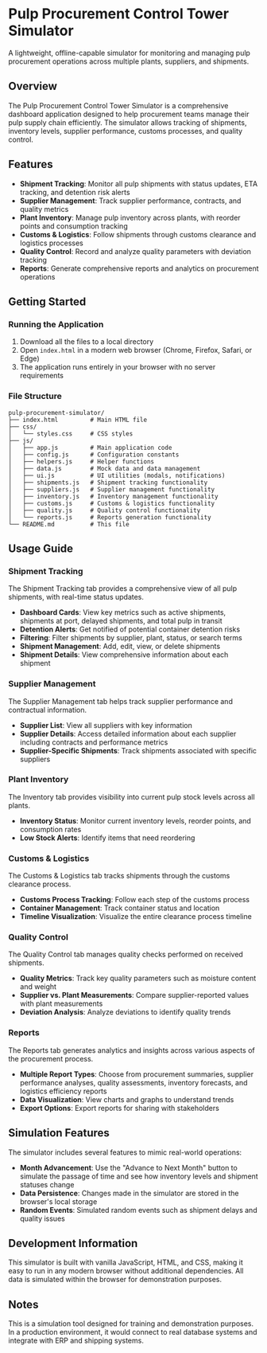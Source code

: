 # Pulp Procurement Control Tower Simulator

A lightweight, offline-capable simulator for monitoring and managing pulp procurement operations across multiple plants, suppliers, and shipments.

## Overview

The Pulp Procurement Control Tower Simulator is a comprehensive dashboard application designed to help procurement teams manage their pulp supply chain efficiently. The simulator allows tracking of shipments, inventory levels, supplier performance, customs processes, and quality control.

## Features

- **Shipment Tracking**: Monitor all pulp shipments with status updates, ETA tracking, and detention risk alerts
- **Supplier Management**: Track supplier performance, contracts, and quality metrics
- **Plant Inventory**: Manage pulp inventory across plants, with reorder points and consumption tracking
- **Customs & Logistics**: Follow shipments through customs clearance and logistics processes
- **Quality Control**: Record and analyze quality parameters with deviation tracking
- **Reports**: Generate comprehensive reports and analytics on procurement operations

## Getting Started

### Running the Application

1. Download all the files to a local directory
2. Open `index.html` in a modern web browser (Chrome, Firefox, Safari, or Edge)
3. The application runs entirely in your browser with no server requirements

### File Structure

```
pulp-procurement-simulator/
├── index.html         # Main HTML file
├── css/
│   └── styles.css     # CSS styles
├── js/
│   ├── app.js         # Main application code
│   ├── config.js      # Configuration constants
│   ├── helpers.js     # Helper functions
│   ├── data.js        # Mock data and data management
│   ├── ui.js          # UI utilities (modals, notifications)
│   ├── shipments.js   # Shipment tracking functionality
│   ├── suppliers.js   # Supplier management functionality
│   ├── inventory.js   # Inventory management functionality
│   ├── customs.js     # Customs & logistics functionality
│   ├── quality.js     # Quality control functionality
│   └── reports.js     # Reports generation functionality
└── README.md          # This file
```

## Usage Guide

### Shipment Tracking

The Shipment Tracking tab provides a comprehensive view of all pulp shipments, with real-time status updates.

- **Dashboard Cards**: View key metrics such as active shipments, shipments at port, delayed shipments, and total pulp in transit
- **Detention Alerts**: Get notified of potential container detention risks
- **Filtering**: Filter shipments by supplier, plant, status, or search terms
- **Shipment Management**: Add, edit, view, or delete shipments
- **Shipment Details**: View comprehensive information about each shipment

### Supplier Management

The Supplier Management tab helps track supplier performance and contractual information.

- **Supplier List**: View all suppliers with key information
- **Supplier Details**: Access detailed information about each supplier including contracts and performance metrics
- **Supplier-Specific Shipments**: Track shipments associated with specific suppliers

### Plant Inventory

The Inventory tab provides visibility into current pulp stock levels across all plants.

- **Inventory Status**: Monitor current inventory levels, reorder points, and consumption rates
- **Low Stock Alerts**: Identify items that need reordering

### Customs & Logistics

The Customs & Logistics tab tracks shipments through the customs clearance process.

- **Customs Process Tracking**: Follow each step of the customs process
- **Container Management**: Track container status and location
- **Timeline Visualization**: Visualize the entire clearance process timeline

### Quality Control

The Quality Control tab manages quality checks performed on received shipments.

- **Quality Metrics**: Track key quality parameters such as moisture content and weight
- **Supplier vs. Plant Measurements**: Compare supplier-reported values with plant measurements
- **Deviation Analysis**: Analyze deviations to identify quality trends

### Reports

The Reports tab generates analytics and insights across various aspects of the procurement process.

- **Multiple Report Types**: Choose from procurement summaries, supplier performance analyses, quality assessments, inventory forecasts, and logistics efficiency reports
- **Data Visualization**: View charts and graphs to understand trends
- **Export Options**: Export reports for sharing with stakeholders

## Simulation Features

The simulator includes several features to mimic real-world operations:

- **Month Advancement**: Use the "Advance to Next Month" button to simulate the passage of time and see how inventory levels and shipment statuses change
- **Data Persistence**: Changes made in the simulator are stored in the browser's local storage
- **Random Events**: Simulated random events such as shipment delays and quality issues

## Development Information

This simulator is built with vanilla JavaScript, HTML, and CSS, making it easy to run in any modern browser without additional dependencies. All data is simulated within the browser for demonstration purposes.

## Notes

This is a simulation tool designed for training and demonstration purposes. In a production environment, it would connect to real database systems and integrate with ERP and shipping systems.